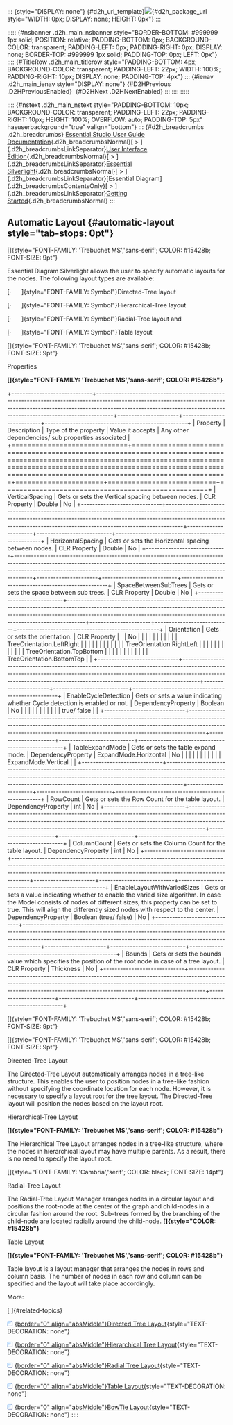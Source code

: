 ::: {style="DISPLAY: none"}
[](ms-xhelp:///?Id=d2h_url_template){#d2h_url_template}![](!package_url!){#d2h_package_url style="WIDTH: 0px; DISPLAY: none; HEIGHT: 0px"}
:::

::::: {#nsbanner .d2h_main_nsbanner style="BORDER-BOTTOM: #999999 1px solid; POSITION: relative; PADDING-BOTTOM: 0px; BACKGROUND-COLOR: transparent; PADDING-LEFT: 0px; PADDING-RIGHT: 0px; DISPLAY: none; BORDER-TOP: #999999 1px solid; PADDING-TOP: 0px; LEFT: 0px"}
:::: {#TitleRow .d2h_main_titlerow style="PADDING-BOTTOM: 4px; BACKGROUND-COLOR: transparent; PADDING-LEFT: 22px; WIDTH: 100%; PADDING-RIGHT: 10px; DISPLAY: none; PADDING-TOP: 4px"}
::: {#ienav .d2h_main_ienav style="DISPLAY: none"}
[](ms-xhelp:///?Id=6a591bd5-4338-46c3-8a8b-c4c1a9a7b8ac){#D2HPrevious .D2HPreviousEnabled}  [](ms-xhelp:///?Id=b77167f0-c9f6-492c-b031-4cd167c6a400){#D2HNext .D2HNextEnabled}
:::
::::
:::::

:::: {#nstext .d2h_main_nstext style="PADDING-BOTTOM: 10px; BACKGROUND-COLOR: transparent; PADDING-LEFT: 22px; PADDING-RIGHT: 10px; HEIGHT: 100%; OVERFLOW: auto; PADDING-TOP: 5px" hasuserbackground="true" valign="bottom"}
::: {#d2h_breadcrumbs .d2h_breadcrumbs}
[Essential Studio User Guide Documentation](ms-xhelp:///?Id=12457748-09e3-4d74-a240-8e049cedf030){.d2h_breadcrumbsNormal}[ \> ]{.d2h_breadcrumbsLinkSeparator}[User Interface Edition](ms-xhelp:///?Id=c29296b7-531c-413b-a0ec-488ca1f7f669){.d2h_breadcrumbsNormal}[ \> ]{.d2h_breadcrumbsLinkSeparator}[Essential Silverlight](ms-xhelp:///?Id=66221bd1-ba2e-43c2-94a7-618f50e01d24){.d2h_breadcrumbsNormal}[ \> ]{.d2h_breadcrumbsLinkSeparator}[Essential Diagram]{.d2h_breadcrumbsContentsOnly}[ \> ]{.d2h_breadcrumbsLinkSeparator}[Getting Started](ms-xhelp:///?Id=77f772a1-15ea-48e9-bd56-21bc587bb944){.d2h_breadcrumbsNormal}
:::

## Automatic Layout {#automatic-layout style="tab-stops: 0pt"}

[]{style="FONT-FAMILY: 'Trebuchet MS','sans-serif'; COLOR: #15428b; FONT-SIZE: 9pt"} 

Essential Diagram Silverlight allows the user to specify automatic layouts for the nodes. The following layout types are available:

[·      ]{style="FONT-FAMILY: Symbol"}Directed-Tree layout

[·      ]{style="FONT-FAMILY: Symbol"}Hierarchical-Tree layout

[·      ]{style="FONT-FAMILY: Symbol"}Radial-Tree layout and

[·      ]{style="FONT-FAMILY: Symbol"}Table layout

[]{style="FONT-FAMILY: 'Trebuchet MS','sans-serif'; COLOR: #15428b; FONT-SIZE: 9pt"} 

Properties

**[]{style="FONT-FAMILY: 'Trebuchet MS','sans-serif'; COLOR: #15428b"}** 

+-----------------------------+------------------------------------------------------------------------------------------------------------------------------------------------------------------------------------------------------------------------------------------------+----------------------+---------------------------+---------------------------------------------------+
| Property                    | Description                                                                                                                                                                                                                                    | Type of the property | Value it accepts          | Any other dependencies/ sub properties associated |
+=============================+================================================================================================================================================================================================================================================+======================+===========================+===================================================+
| VerticalSpacing             | Gets or sets the Vertical spacing between nodes.                                                                                                                                                                                               | CLR Property         | Double                    | No                                                |
+-----------------------------+------------------------------------------------------------------------------------------------------------------------------------------------------------------------------------------------------------------------------------------------+----------------------+---------------------------+---------------------------------------------------+
| HorizontalSpacing           | Gets or sets the Horizontal spacing between nodes.                                                                                                                                                                                             | CLR Property         | Double                    | No                                                |
+-----------------------------+------------------------------------------------------------------------------------------------------------------------------------------------------------------------------------------------------------------------------------------------+----------------------+---------------------------+---------------------------------------------------+
| SpaceBetweenSubTrees        | Gets or sets the space between sub trees.                                                                                                                                                                                                      | CLR Property         | Double                    | No                                                |
+-----------------------------+------------------------------------------------------------------------------------------------------------------------------------------------------------------------------------------------------------------------------------------------+----------------------+---------------------------+---------------------------------------------------+
| Orientation                 | Gets or sets the orientation.                                                                                                                                                                                                                  | CLR Property         |                           | No                                                |
|                             |                                                                                                                                                                                                                                                |                      |                           |                                                   |
|                             |                                                                                                                                                                                                                                                |                      | TreeOrientation.LeftRight |                                                   |
|                             |                                                                                                                                                                                                                                                |                      |                           |                                                   |
|                             |                                                                                                                                                                                                                                                |                      | TreeOrientation.RightLeft |                                                   |
|                             |                                                                                                                                                                                                                                                |                      |                           |                                                   |
|                             |                                                                                                                                                                                                                                                |                      | TreeOrientation.TopBottom |                                                   |
|                             |                                                                                                                                                                                                                                                |                      |                           |                                                   |
|                             |                                                                                                                                                                                                                                                |                      | TreeOrientation.BottomTop |                                                   |
+-----------------------------+------------------------------------------------------------------------------------------------------------------------------------------------------------------------------------------------------------------------------------------------+----------------------+---------------------------+---------------------------------------------------+
| EnableCycleDetection        | Gets or sets a value indicating whether Cycle detection is enabled or not.                                                                                                                                                                     | DependencyProperty   | Boolean                   | No                                                |
|                             |                                                                                                                                                                                                                                                |                      |                           |                                                   |
|                             |                                                                                                                                                                                                                                                |                      | true/ false               |                                                   |
+-----------------------------+------------------------------------------------------------------------------------------------------------------------------------------------------------------------------------------------------------------------------------------------+----------------------+---------------------------+---------------------------------------------------+
| TableExpandMode             | Gets or sets the table expand mode.                                                                                                                                                                                                            | DependencyProperty   | ExpandMode.Horizontal     | No                                                |
|                             |                                                                                                                                                                                                                                                |                      |                           |                                                   |
|                             |                                                                                                                                                                                                                                                |                      | ExpandMode.Vertical       |                                                   |
+-----------------------------+------------------------------------------------------------------------------------------------------------------------------------------------------------------------------------------------------------------------------------------------+----------------------+---------------------------+---------------------------------------------------+
| RowCount                    | Gets or sets the Row Count for the table layout.                                                                                                                                                                                               | DependencyProperty   | int                       | No                                                |
+-----------------------------+------------------------------------------------------------------------------------------------------------------------------------------------------------------------------------------------------------------------------------------------+----------------------+---------------------------+---------------------------------------------------+
| ColumnCount                 | Gets or sets the Column Count for the table layout.                                                                                                                                                                                            | DependencyProperty   | int                       | No                                                |
+-----------------------------+------------------------------------------------------------------------------------------------------------------------------------------------------------------------------------------------------------------------------------------------+----------------------+---------------------------+---------------------------------------------------+
| EnableLayoutWithVariedSizes | Gets or sets a value indicating whether to enable the varied size algorithm. In case the Model consists of nodes of different sizes, this property can be set to true. This will align the differently sized nodes with respect to the center. | DependencyProperty   | Boolean (true/ false)     | No                                                |
+-----------------------------+------------------------------------------------------------------------------------------------------------------------------------------------------------------------------------------------------------------------------------------------+----------------------+---------------------------+---------------------------------------------------+
| Bounds                      | Gets or sets the bounds value which specifies the position of the root node in case of a tree layout.                                                                                                                                          | CLR Property         | Thickness                 | No                                                |
+-----------------------------+------------------------------------------------------------------------------------------------------------------------------------------------------------------------------------------------------------------------------------------------+----------------------+---------------------------+---------------------------------------------------+

[]{style="FONT-FAMILY: 'Trebuchet MS','sans-serif'; COLOR: #15428b; FONT-SIZE: 9pt"} 

[]{style="FONT-FAMILY: 'Trebuchet MS','sans-serif'; COLOR: #15428b; FONT-SIZE: 9pt"} 

Directed-Tree Layout

The Directed-Tree Layout automatically arranges nodes in a tree-like structure. This enables the user to position nodes in a tree-like fashion without specifying the coordinate location for each node. However, it is necessary to specify a layout root for the tree layout. The Directed-Tree layout will position the nodes based on the layout root.

Hierarchical-Tree Layout

**[]{style="FONT-FAMILY: 'Trebuchet MS','sans-serif'; COLOR: #15428b"}** 

The Hierarchical Tree Layout arranges nodes in a tree-like structure, where the nodes in hierarchical layout may have multiple parents. As a result, there is no need to specify the layout root.

[]{style="FONT-FAMILY: 'Cambria','serif'; COLOR: black; FONT-SIZE: 14pt"} 

Radial-Tree Layout

The Radial-Tree Layout Manager arranges nodes in a circular layout and positions the root-node at the center of the graph and child-nodes in a circular fashion around the root. Sub-trees formed by the branching of the child-node are located radially around the child-node. **[]{style="COLOR: #15428b"}**

Table Layout

**[]{style="FONT-FAMILY: 'Trebuchet MS','sans-serif'; COLOR: #15428b"}** 

Table layout is a layout manager that arranges the nodes in rows and column basis. The number of nodes in each row and column can be specified and the layout will take place accordingly.

More:

[ ]{#related-topics}

[![](button.gif){border="0" align="absMiddle"}Directed Tree Layout](ms-xhelp:///?Id=b77167f0-c9f6-492c-b031-4cd167c6a400){style="TEXT-DECORATION: none"}

[![](button.gif){border="0" align="absMiddle"}Hierarchical Tree Layout](ms-xhelp:///?Id=6035dfd0-175d-4234-8a63-cb15da611830){style="TEXT-DECORATION: none"}

[![](button.gif){border="0" align="absMiddle"}Radial Tree Layout](ms-xhelp:///?Id=b9ebbda6-d1ff-4646-843d-81af08497258){style="TEXT-DECORATION: none"}

[![](button.gif){border="0" align="absMiddle"}Table Layout](ms-xhelp:///?Id=88301836-2b20-4b6d-b8ee-a1ade8fd0b3f){style="TEXT-DECORATION: none"}

[![](button.gif){border="0" align="absMiddle"}BowTie Layout](ms-xhelp:///?Id=9496ba6b-d77e-4183-962b-f7589bbdda12){style="TEXT-DECORATION: none"}
::::
